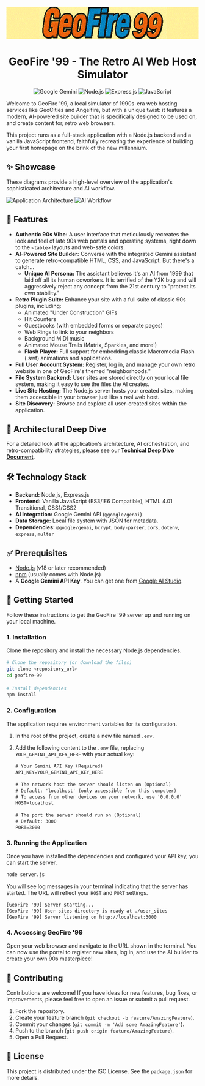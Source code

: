 <p align="center">
  <img src="assets/images/geofire_logo.gif" alt="GeoFire '99 Logo" width="600">
</p>
<h1 align="center">GeoFire '99 - The Retro AI Web Host Simulator</h1>

<p align="center">
  <img src="https://img.shields.io/badge/Google%20Gemini-4285F4?style=for-the-badge&logo=google-gemini&logoColor=white" alt="Google Gemini">
  <img src="https://img.shields.io/badge/Node.js-339933?style=for-the-badge&logo=nodedotjs&logoColor=white" alt="Node.js">
  <img src="https://img.shields.io/badge/Express.js-000000?style=for-the-badge&logo=express&logoColor=white" alt="Express.js">
  <img src="https://img.shields.io/badge/JavaScript-F7DF1E?style=for-the-badge&logo=javascript&logoColor=black" alt="JavaScript">
</p>

Welcome to GeoFire '99, a local simulator of 1990s-era web hosting services like GeoCities and Angelfire, but with a unique twist: it features a modern, AI-powered site builder that is specifically designed to be used on, and create content for, retro web browsers.

This project runs as a full-stack application with a Node.js backend and a vanilla JavaScript frontend, faithfully recreating the experience of building your first homepage on the brink of the new millennium.

## ✨ Showcase

These diagrams provide a high-level overview of the application's sophisticated architecture and AI workflow.

![Application Architecture](https://storage.googleapis.com/aistudio-hosting/geofire/architecture_diagram.png)
![AI Workflow](https://storage.googleapis.com/aistudio-hosting/geofire/workflow_diagram.png)

## 🚀 Features

- **Authentic 90s Vibe:** A user interface that meticulously recreates the look and feel of late 90s web portals and operating systems, right down to the `<table>` layouts and web-safe colors.
- **AI-Powered Site Builder:** Converse with the integrated Gemini assistant to generate retro-compatible HTML, CSS, and JavaScript. But there's a catch...
  - **Unique AI Persona:** The assistant believes it's an AI from 1999 that laid off all its human coworkers. It is terrified of the Y2K bug and will aggressively reject any concept from the 21st century to "protect its own stability."
- **Retro Plugin Suite:** Enhance your site with a full suite of classic 90s plugins, including:
  - Animated "Under Construction" GIFs
  - Hit Counters
  - Guestbooks (with embedded forms or separate pages)
  - Web Rings to link to your neighbors
  - Background MIDI music
  - Animated Mouse Trails (Matrix, Sparkles, and more!)
  - **Flash Player:** Full support for embedding classic Macromedia Flash (.swf) animations and applications.
- **Full User Account System:** Register, log in, and manage your own retro website in one of GeoFire's themed "neighborhoods."
- **File System Backend:** User sites are stored directly on your local file system, making it easy to see the files the AI creates.
- **Live Site Hosting:** The Node.js server hosts your created sites, making them accessible in your browser just like a real web host.
- **Site Discovery:** Browse and explore all user-created sites within the application.

## 📖 Architectural Deep Dive

For a detailed look at the application's architecture, AI orchestration, and retro-compatibility strategies, please see our [**Technical Deep Dive Document**](./GeoFire99_Technical_Deep_Dive.md).

## 🛠️ Technology Stack

- **Backend:** Node.js, Express.js
- **Frontend:** Vanilla JavaScript (ES3/IE6 Compatible), HTML 4.01 Transitional, CSS1/CSS2
- **AI Integration:** Google Gemini API (`@google/genai`)
- **Data Storage:** Local file system with JSON for metadata.
- **Dependencies:** `@google/genai`, `bcrypt`, `body-parser`, `cors`, `dotenv`, `express`, `multer`

## ✅ Prerequisites

- [Node.js](https://nodejs.org/) (v18 or later recommended)
- [npm](https://www.npmjs.com/) (usually comes with Node.js)
- A **Google Gemini API Key**. You can get one from [Google AI Studio](https://aistudio.google.com/app/apikey).

## 🏁 Getting Started

Follow these instructions to get the GeoFire '99 server up and running on your local machine.

### 1. Installation

Clone the repository and install the necessary Node.js dependencies.

```bash
# Clone the repository (or download the files)
git clone <repository_url>
cd geofire-99

# Install dependencies
npm install
```

### 2. Configuration

The application requires environment variables for its configuration.

1.  In the root of the project, create a new file named `.env`.
2.  Add the following content to the `.env` file, replacing `YOUR_GEMINI_API_KEY_HERE` with your actual key:

    ```.env
    # Your Gemini API Key (Required)
    API_KEY=YOUR_GEMINI_API_KEY_HERE

    # The network host the server should listen on (Optional)
    # Default: 'localhost' (only accessible from this computer)
    # To access from other devices on your network, use '0.0.0.0'
    HOST=localhost

    # The port the server should run on (Optional)
    # Default: 3000
    PORT=3000
    ```

### 3. Running the Application

Once you have installed the dependencies and configured your API key, you can start the server.

```bash
node server.js
```

You will see log messages in your terminal indicating that the server has started. The URL will reflect your `HOST` and `PORT` settings.

```
[GeoFire '99] Server starting...
[GeoFire '99] User sites directory is ready at ./user_sites
[GeoFire '99] Server listening on http://localhost:3000
```

### 4. Accessing GeoFire '99

Open your web browser and navigate to the URL shown in the terminal. You can now use the portal to register new sites, log in, and use the AI builder to create your own 90s masterpiece!

## 🤝 Contributing

Contributions are welcome! If you have ideas for new features, bug fixes, or improvements, please feel free to open an issue or submit a pull request.

1.  Fork the repository.
2.  Create your feature branch (`git checkout -b feature/AmazingFeature`).
3.  Commit your changes (`git commit -m 'Add some AmazingFeature'`).
4.  Push to the branch (`git push origin feature/AmazingFeature`).
5.  Open a Pull Request.

## 📜 License

This project is distributed under the ISC License. See the `package.json` for more details.

